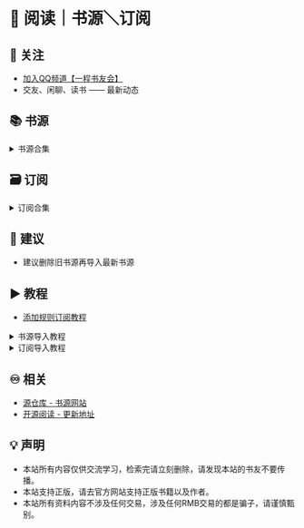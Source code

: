 #  📖 阅读｜书源＼订阅

## 📲 关注
* [加入QQ频道【一程书友会】](https://pd.qq.com/s/h20gb4b3x)
* 交友、闲聊、读书 —— 最新动态

## 📚 书源
<details><summary>书源合集</summary>
[点此一键导入]()<br>
2024年12月？日（星期？）<br>
</details>

## 🗃 订阅
<details><summary>订阅合集</summary>
[点此一键导入]()<br>
2024年12月？日（星期？）<br>
</details>

## 💠 建议
* 建议删除旧书源再导入最新书源

## ▶️ 教程
* [添加规则订阅教程](https://b23.tv/RQSlzA2)
<details><summary>书源导入教程</summary>
⒈复制书源网络导入链接<br>
⒉打开阅读APP<br>
<img src="" width="270"><br>
⒊点击我的头像，再点书源管理<br>
<img src="" width="270"><br>
⒋点击右上角┇<br>
<img src="" width="270"><br>
⒌选择网络导入<br>
<img src="" width="270"><br>
⒍粘贴书源链接，再点确定<br>
<img src="" width="270"><br>
⒎点击左下角全选，再点确认<br>
<img src="" width="270"><br>
</details>

<details><summary>订阅导入教程</summary>
⒈复制订阅网络导入链接<br>
⒉打开阅读APP<br>
<img src="" width="270"><br>
⒊点击订阅图标，再点右上角⚙️图标<br>
<img src="" width="270"><br>
⒋点击右上角┇<br>
<img src="" width="270"><br>
⒌选择网络导入<br>
<img src="" width="270"><br>
⒍粘贴订阅链接，再点确定<br>
<img src="" width="270"><br>
⒎点击左下角全选，再点确认<br>
<img src="" width="270"><br>
</details>

## ♾️ 相关
* [源仓库 - 书源网站](http://www.yck2.com/)
* [开源阅读 - 更新地址](https://github.com/gedoor/legado/releases)

## 💡 声明
* 本站所有内容仅供交流学习，检索完请立刻删除，请发现本站的书友不要传播。
* 本站支持正版，请去官方网站支持正版书籍以及作者。
* 本站所有资料内容不涉及任何交易，涉及任何RMB交易的都是骗子，请谨慎甄别。
